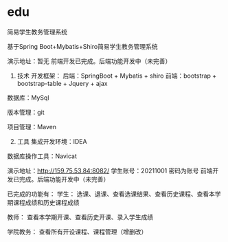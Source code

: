 # edu
简易学生教务管理系统

基于Spring Boot+Mybatis+Shiro简易学生教务管理系统

演示地址：暂无
前端开发已完成。后端功能开发中（未完善）

1. 技术
开发框架：
后端：SpringBoot + Mybatis + shiro 
前端：bootstrap + bootstrap-table + Jquery + ajax

数据库：MySql

版本管理：git

项目管理：Maven

2. 工具
集成开发环境：IDEA

数据库操作工具：Navicat

演示地址：http://159.75.53.84:8082/
学生账号：20211001 密码为账号
前端开发已完成。后端功能开发中（未完善）

已完成的功能有：
学生：
选课、退课、查看选课结果、查看历史课程、查看本学期课程成绩和历史课程成绩

教师：
查看本学期开课、查看历史开课、录入学生成绩

学院教务：
查看所有开设课程、课程管理（增删改）
